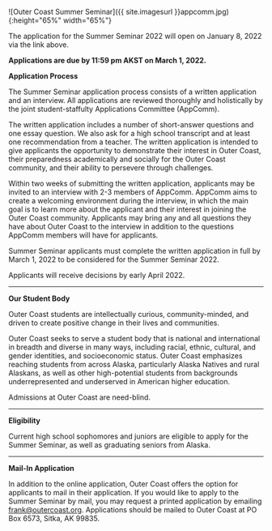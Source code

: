 <!-- This inserts the image -->
![Outer Coast Summer Seminar]({{ site.imagesurl }}appcomm.jpg){:height="65%" width="65%"}

The application for the Summer Seminar 2022 will open on January 8, 2022 via the link above. 

**Applications are due by 11:59 pm AKST on March 1, 2022.**

**Application Process**

The Summer Seminar application process consists of a written application and an interview. All applications are reviewed thoroughly and holistically by the joint student-staffulty Applications Committee (AppComm). 

The written application includes a number of short-answer questions and one essay question. We also ask for a high school transcript and at least one recommendation from a teacher. The written application is intended to give applicants the opportunity to demonstrate their interest in Outer Coast, their preparedness academically and socially for the Outer Coast community, and their ability to persevere through challenges.

Within two weeks of submitting the written application, applicants may be invited to an interview with 2-3 members of AppComm. AppComm aims to create a welcoming environment during the interview, in which the main goal is to learn more about the applicant and their interest in joining the Outer Coast community. Applicants may bring any and all questions they  have about Outer Coast to the interview in addition to the questions AppComm members will have for applicants. 

Summer Seminar applicants must complete the written application in full by March 1, 2022 to be considered for the Summer Seminar 2022.

Applicants will receive decisions by early April 2022.

---

**Our Student Body**

Outer Coast students are intellectually curious, community-minded, and driven to create positive change in their lives and communities. 

Outer Coast seeks to serve a student body that is national and international in breadth and diverse in many ways, including racial, ethnic, cultural, and gender identities, and socioeconomic status. Outer Coast emphasizes reaching students from across Alaska, particularly Alaska Natives and rural Alaskans, as well as other high-potential students from backgrounds underrepresented and underserved in American higher education.

Admissions at Outer Coast are need-blind. 

---

**Eligibility**

Current high school sophomores and juniors are eligible to apply for the Summer Seminar, as well as graduating seniors from Alaska.

---

**Mail-In Application**

In addition to the online application, Outer Coast offers the option for applicants to mail in their application. If you would like to apply to the Summer Seminar by mail, you may request a printed application by emailing frank@outercoast.org. Applications should be mailed to Outer Coast at PO Box 6573, Sitka, AK 99835.
